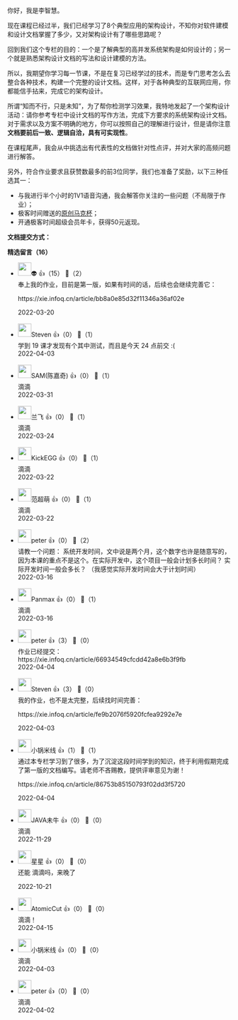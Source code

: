 你好，我是李智慧。

现在课程已经过半，我们已经学习了8个典型应用的架构设计，不知你对软件建模和设计文档掌握了多少，又对架构设计有了哪些思路呢？

回到我们这个专栏的目的：一个是了解典型的高并发系统架构是如何设计的；另一个就是熟悉架构设计文档的写法和设计建模的方法。

所以，我期望你学习每一节课，不是在复习已经学过的技术，而是专门思考怎么去整合各种技术，构建一个完整的设计文档。这样，对于各种典型的互联网应用，你都能信手拈来，完成它的架构设计。

所谓“知而不行，只是未知”，为了帮你检测学习效果，我特地发起了一个架构设计活动：请你参考专栏中设计文档的写作方法，完成下方要求的系统架构设计文档。对于需求以及方案不明确的地方，你可以按照自己的理解进行设计，但是请你注意**文档要前后一致、逻辑自洽，具有可实现性**。

在课程尾声，我会从中挑选出有代表性的文档做针对性点评，并对大家的高频问题进行解答。

另外，符合作业要求且获赞数最多的前3位同学，我们也准备了奖励，以下三种任选其一：

- 与我进行半个小时的1V1语音沟通，我会解答你关注的一些问题（不局限于作业）；
- 极客时间赠送的[原创马克杯](https://shop18793264.m.youzan.com/wscgoods/detail/3nsyq9tt42mzs?banner_id=seach.18601096~search~2~saFhldmr&words=%E6%9D%AF&alg=0&slg=consumer-search%2CstandardModify%2C8c6cc09f-404b-d6eb-6da5-708a3a4ce33e%2C890.893.545_0872a1e40556423e80db7e9436609426&reft=1647337907520&spm=seach.18601096)；
- 开通极客时间超级会员年卡，获得50元返现。

**文档提交方式：**
<div><strong>精选留言（16）</strong></div><ul>
<li><img src="https://static001.geekbang.org/account/avatar/00/13/71/05/db554eba.jpg" width="30px"><span>👽</span> 👍（15） 💬（2）<div>奉上我的作业，目前是第一版，如果有时间的话，后续也会继续完善它：

https:&#47;&#47;xie.infoq.cn&#47;article&#47;bb8a0e85d32f11346a36af02e</div>2022-03-20</li><br/><li><img src="https://static001.geekbang.org/account/avatar/00/13/21/14/423a821f.jpg" width="30px"><span>Steven</span> 👍（0） 💬（1）<div>学到 19 课才发现有个其中测试，而且是今天 24 点前交 :(</div>2022-04-03</li><br/><li><img src="https://static001.geekbang.org/account/avatar/00/15/d5/79/3d711fed.jpg" width="30px"><span>SAM(陈嘉奇)</span> 👍（0） 💬（1）<div>滴滴</div>2022-03-31</li><br/><li><img src="https://static001.geekbang.org/account/avatar/00/1a/5c/04/253bfd86.jpg" width="30px"><span>兰飞</span> 👍（0） 💬（1）<div>滴滴</div>2022-03-24</li><br/><li><img src="https://static001.geekbang.org/account/avatar/00/11/22/51/98484414.jpg" width="30px"><span>KickEGG</span> 👍（0） 💬（1）<div>滴滴</div>2022-03-22</li><br/><li><img src="https://static001.geekbang.org/account/avatar/00/0f/47/28/e76e8417.jpg" width="30px"><span>范超萌</span> 👍（0） 💬（1）<div>滴滴</div>2022-03-22</li><br/><li><img src="https://static001.geekbang.org/account/avatar/00/10/25/87/f3a69d1b.jpg" width="30px"><span>peter</span> 👍（0） 💬（2）<div>请教一个问题：
系统开发时间，文中说是两个月，这个数字也许是随意写的，因为本课的重点不是这个。在实际开发中，这个项目一般会计划多长时间？
实际开发时间一般会多长？ （我感觉实际开发时间会大于计划时间）</div>2022-03-16</li><br/><li><img src="https://static001.geekbang.org/account/avatar/00/0f/55/47/d217c45f.jpg" width="30px"><span>Panmax</span> 👍（0） 💬（1）<div>滴滴</div>2022-03-16</li><br/><li><img src="https://static001.geekbang.org/account/avatar/00/10/25/87/f3a69d1b.jpg" width="30px"><span>peter</span> 👍（3） 💬（0）<div>作业已经提交：
https:&#47;&#47;xie.infoq.cn&#47;article&#47;66934549cfcdd42a8e6b3f9fb</div>2022-04-04</li><br/><li><img src="https://static001.geekbang.org/account/avatar/00/13/21/14/423a821f.jpg" width="30px"><span>Steven</span> 👍（3） 💬（0）<div>我的作业，也不是太完整，后续找时间完善：

https:&#47;&#47;xie.infoq.cn&#47;article&#47;fe9b2076f5920fcfea9292e7e</div>2022-04-03</li><br/><li><img src="https://static001.geekbang.org/account/avatar/00/1d/8e/ae/45b78d58.jpg" width="30px"><span>小锅米线</span> 👍（1） 💬（1）<div>通过本专栏学习到了很多，为了沉淀这段时间学到的知识，终于利用假期完成了第一版的文档编写。请老师不吝赐教，提供评审意见为谢！

https:&#47;&#47;xie.infoq.cn&#47;article&#47;86753b85150793f02dd3f5720</div>2022-04-04</li><br/><li><img src="http://thirdwx.qlogo.cn/mmopen/vi_32/Q0j4TwGTfTJRDUlYGhzfRVacHhHHGlTEy9hmuMHImAfEMkDmEZrgib4DJia1MNQczPxbpqGwINliaTnWbic5Fq74xA/132" width="30px"><span>JAVA未牛</span> 👍（0） 💬（0）<div>滴滴</div>2022-11-29</li><br/><li><img src="https://static001.geekbang.org/account/avatar/00/12/f3/cd/7eaf13fb.jpg" width="30px"><span>星星</span> 👍（0） 💬（0）<div>还能 滴滴吗，来晚了
</div>2022-10-21</li><br/><li><img src="https://static001.geekbang.org/account/avatar/00/2b/7a/5a/c326bf1e.jpg" width="30px"><span>AtomicCut</span> 👍（0） 💬（0）<div>滴滴！
</div>2022-04-15</li><br/><li><img src="https://static001.geekbang.org/account/avatar/00/1d/8e/ae/45b78d58.jpg" width="30px"><span>小锅米线</span> 👍（0） 💬（0）<div>滴滴</div>2022-04-03</li><br/><li><img src="https://static001.geekbang.org/account/avatar/00/10/25/87/f3a69d1b.jpg" width="30px"><span>peter</span> 👍（0） 💬（0）<div>滴滴</div>2022-04-02</li><br/>
</ul>